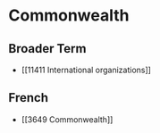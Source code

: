 # Commonwealth  

## Broader Term

- [[11411 International organizations]]  

## French

- [[3649 Commonwealth]]  


